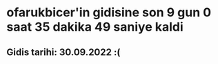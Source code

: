 # ofarukbicer'in gidisine son 9 gun 0 saat 35 dakika 49 saniye kaldi

## Gidis tarihi: 30.09.2022 :(